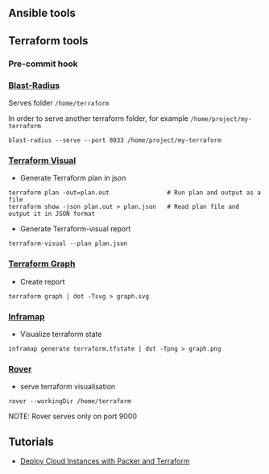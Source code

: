 ## Ansible tools



## Terraform tools


### Pre-commit hook


### [Blast-Radius](https://github.com/28mm/blast-radius)
Serves folder `/home/terraform`  

In order to serve another terraform folder, for example `/home/project/my-terraform` 
```
blast-radius --serve --port 8033 /home/project/my-terraform
```

### [Terraform Visual](https://github.com/hieven/terraform-visual)

- Generate Terraform plan in json
```
terraform plan -out=plan.out                # Run plan and output as a file
terraform show -json plan.out > plan.json   # Read plan file and output it in JSON format
```
- Generate Terraform-visual report
```
terraform-visual --plan plan.json
```

### [Terraform Graph](https://www.terraform.io/docs/cli/commands/graph.html)

- Create report
```
terraform graph | dot -Tsvg > graph.svg
```


### [Inframap](https://github.com/cycloidio/inframap)

- Visualize terraform state
```
inframap generate terraform.tfstate | dot -Tpng > graph.png
```


### [Rover](https://github.com/im2nguyen/rover)

- serve terraform visualisation 
```
rover --workingDir /home/terraform
```
NOTE: Rover serves only on port 9000

## Tutorials

- [Deploy Cloud Instances with Packer and Terraform](https://www.scaleway.com/en/docs/deploy-cloud-servers-with-packer-and-terraform/)